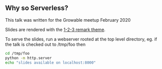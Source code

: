 Why so Serverless?
------------------

This talk was written for the Growable meetup February 2020

Slides are rendered with the [1-2-3 remark theme][1].

To serve the slides, run a webserver rooted at the top level directory, eg. if the talk is checked out to /tmp/foo then

```sh
cd /tmp/foo
python -m http.server
echo "slides available on localhost:8000"
```


[1]: https://1-2-3.github.io/remark-it/index-en_US.html
